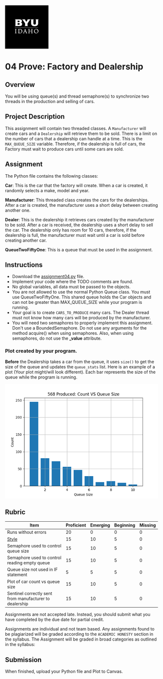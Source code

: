 ![](../../banner.png)

# 04 Prove: Factory and Dealership

## Overview

You will be using queue(s) and thread semaphore(s) to synchronize two threads in the production and selling of cars.

## Project Description

This assignment will contain two threaded classes.  A `Manufacturer` will create cars and a `Dealership` will retrieve them to be sold.  There is a limit on the number of cars that a dealership can handle at a time.  This is the `MAX_QUEUE_SIZE` variable.  Therefore, if the dealership is full of cars, the Factory must wait to produce cars until some cars are sold.

## Assignment

The Python file contains the following classes:

**Car**: This is the car that the factory will create.  When a car is created, it randomly selects a make, model and year.

**Manufacturer**: This threaded class creates the cars for the dealerships.  After a car is created, the manufacturer uses a short delay between creating another one.

**Dealer**: This is the dealership it retrieves cars created by the manufacturer to be sold. After a car is received, the dealership uses a short delay to sell the car.  The dealership only has room for 10 cars, therefore, if the dealership is full, the manufacturer must wait until a car is sold before creating another car.

**QueueTwoFiftyOne**: This is a queue that must be used in the assignment.

## Instructions

- Download the [assignment04.py](assignment04.py) file.
- Implement your code where the TODO comments are found.
- No global variables, all data must be passed to the objects.
- You are not allowed to use the normal Python Queue class.  You must use QueueTwoFiftyOne. This shared queue holds the Car objects and can not be greater than MAX_QUEUE_SIZE while your program is running.
- Your goal is to create `CARS_TO_PRODUCE` many cars. The Dealer thread must not know how many cars will be produced by the manufacturer.
- You will need two semaphores to properly implement this assignment.  Don't use a BoundedSemaphore. Do not use any arguments for the method acquire() when using semaphores.  Also, when using semaphores, do not use the **_value** attribute.

### Plot created by your program.  

**Before** the Dealership takes a car from the queue, it uses `size()` to get the size of the queue and updates the `queue_stats` list.  Here is an example of a plot (Your plot might/will look different).  Each bar represents the size of the queue while the program is running. 

![](plot.png)


## Rubric

Item | Proficient | Emerging | Beginning | Missing
--- | --- | --- | --- | ---
Runs without errors | 20 | 0 | 0 | 0
[Style](../../style.md) | 15 | 10 | 5 | 0
Semaphore used to control queue size | 15 | 10 | 5 | 0
Semaphore used to control reading empty queue | 15 | 10 | 5 | 0
Queue size not used in IF statement | 5 | 5 | 5 | 0
Plot of car count vs queue size | 15 | 10 | 5 | 0
Sentinel correctly sent from manufacturer to dealership | 15 | 10 | 5 | 0

Assignments are not accepted late. Instead, you should submit what you have completed by the due date for partial credit.

Assignments are individual and not team based.  Any assignments found to be plagiarized will be graded according to the `ACADEMIC HONESTY` section in the syllabus. The Assignment will be graded in broad categories as outlined in the syllabus:

## Submission

When finished, upload your Python file and Plot to Canvas.

